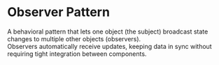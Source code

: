# Observer Pattern 

A behavioral pattern that lets one object (the subject) broadcast state changes to multiple other objects (observers).  
Observers automatically receive updates, keeping data in sync without requiring tight integration between components.